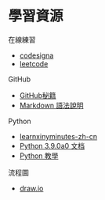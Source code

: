 # 學習資源
在線練習
* [codesigna](https://codesignal.com)
* [leetcode](https://leetcode.com)

GitHub
* [GitHub秘籍](https://snowdream86.gitbooks.io/github-cheat-sheet/content/zh/index.html#%E4%BB%BB%E5%8A%A1%E5%88%97%E8%A1%A8)
* [Markdown 語法說明](https://github.com/othree/markdown-syntax-zhtw)

Python
* [learnxinyminutes-zh-cn](https://github.com/haiiiiiyun/learnxinyminutes-zh-cn/blob/master/book/part1/python3.md)
* [Python 3.9.0a0 文档](https://www.osgeo.cn/cpython/)
* [Python 教學](https://docs.python.org/zh-tw/3/tutorial/index.html)

流程圖
* [draw.io](https://www.draw.io/)
